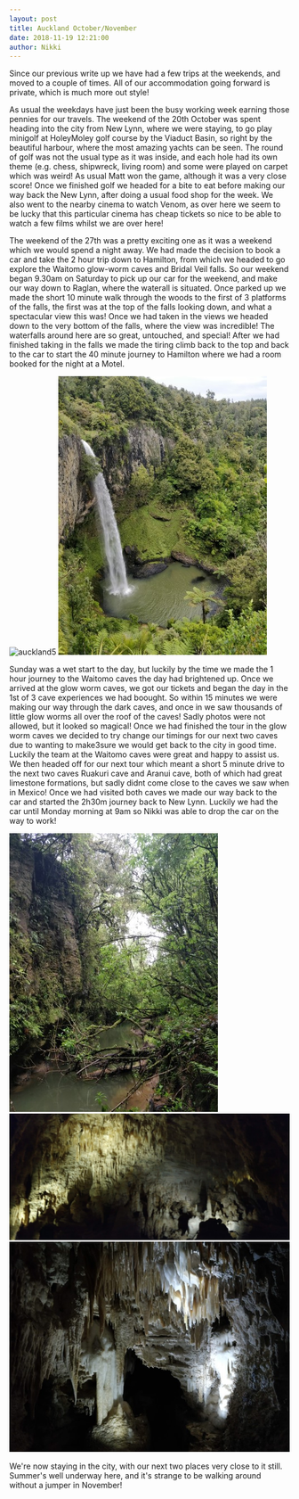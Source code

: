 ```yaml
---
layout: post
title: Auckland October/November
date: 2018-11-19 12:21:00
author: Nikki
---
```

Since our previous write up we have had a few trips at the weekends, and moved to a couple of times. All of our accommodation going forward is private, which is much more out style!

As usual the weekdays have just been the busy working week earning those pennies for our travels. The weekend of the 20th October was spent heading into the city from New Lynn, where we were staying, to go play minigolf at HoleyMoley golf course by the Viaduct Basin, so right by the beautiful harbour, where the most amazing yachts can be seen. The round of golf was not the usual type as it was inside, and each hole had its own theme (e.g. chess, shipwreck, living room) and some were played on carpet which was weird! As usual Matt won the game, although it was a very close score! Once we finished golf we headed for a bite to eat before making our way back the New Lynn, after doing a usual food shop for the week. We also went to the nearby cinema to watch Venom, as over here we seem to be lucky that this particular cinema has cheap tickets so nice to be able to watch a few films whilst we are over here!

The weekend of the 27th was a pretty exciting one as it was a weekend which we would spend a night away. We had made the decision to book a car and take the 2 hour trip down to Hamilton, from which we headed to go explore the Waitomo glow-worm caves and Bridal Veil falls. So our weekend began 9.30am on Saturday to pick up our car for the weekend, and make our way down to Raglan, where the waterall is situated. Once parked up we made the short 10 minute walk through the woods to the first of 3 platforms of the falls, the first was at the top of the falls looking down, and what a spectacular view this was! Once we had taken in the views we headed down to the very bottom of the falls, where the view was incredible! The waterfalls around here are so great, untouched, and special! After we had finished taking in the falls we made the tiring climb back to the top and back to the car to start the 40 minute journey to Hamilton where we had a room booked for the night at a Motel.

![auckland5](/assets/img/auckland3/auckland1.gif)
![auckland5](/assets/img/auckland3/auckland2.jpg)

Sunday was a wet start to the day, but luckily by the time we made the 1 hour journey to the Waitomo caves the day had brightened up. Once we arrived at the glow worm caves, we got our tickets and began the day in the 1st of 3 cave experiences we had boought. So within 15 minutes we were making our way through the dark caves, and once in we saw thousands of little glow worms all over the roof of the caves! Sadly photos were not allowed, but it looked so magical! Once we had finished the tour in the glow worm caves we decided to try change our timings for our next two caves due to wanting to make3sure we would get back to the city in good time. Luckily the team at the Waitomo caves were great and happy to assist us. We then headed off for our next tour which meant a short 5 minute drive to the next two caves Ruakuri cave and Aranui cave, both of which had great limestone formations, but sadly didnt come close to the caves we saw when in Mexico! Once we had visited both caves we made our way back to the car and started the 2h30m journey back to New Lynn. Luckily we had the car until Monday morning at 9am so Nikki was able to drop the car on the way to work!

![auckland5](/assets/img/auckland3/auckland3.jpg)
![auckland5](/assets/img/auckland3/auckland4.jpg)
![auckland5](/assets/img/auckland3/auckland5.jpg)

We're now staying in the city, with our next two places very close to it still. Summer's well underway here, and it's strange to be walking around without a jumper in November!